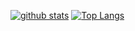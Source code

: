 [![github stats](https://github-readme-stats.vercel.app/api?bg_color=0000&text_color=888&hide_border=true&username=jagannath-p-s&hide=contribs,issues&show_icons=true&count_private=true&rank_icon=github)](https://github.com/jagannath-p-s/jagannath-p-s)
[![Top Langs](https://github-readme-stats.vercel.app/api/top-langs/?bg_color=0000&text_color=888&hide_border=true&username=cupoftea0315&layout=compact&hide_progress=true)](https://github.com/jagannath-p-s/jagannath-p-s)
